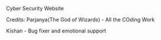 Cyber Security Website

Credits:
Parjanya(The God of Wizards) -  All the COding Work

Kishan -  Bug fixer and emotional support
